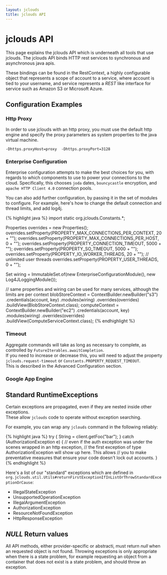 ```yaml
---
layout: jclouds
title: jclouds API
---
```

# jclouds API
 
This page explains the jclouds API which is underneath all tools that use jclouds. 
The jclouds API binds HTTP rest services to synchronous and asynchronous java apis. 

These bindings can be found in the RestContext, a highly configurable object that represents a scope of account to a service, 
where account is tied to your username, and service represents a _REST_ like interface for service such as Amazon S3 or Microsoft Azure. 


## Configuration Examples
### Http Proxy

In order to use jclouds with an http proxy, you must use the default http engine and
specify the proxy parameters as system properties to the java virtual machine.

```
-Dhttps.proxyHost=proxy  -Dhttps.proxyPort=3128
```

### Enterprise Configuration
Enterprise configuration attempts to make the best choices for you, with regards to which components to use to power your connections to the cloud. 
Specifically, this chooses `joda` dates, `bouncycastle` encryption, and `apache HTTP Client 4.0` connection pools.

You can also add further configuration, by passing it in the set of modules to configure.  For example, here's how to change the default connection and thread limits, and add log4j.

{% highlight java %}
import static org.jclouds.Constants.*;


  Properties overrides = new Properties();
  overrides.setProperty(PROPERTY_MAX_CONNECTIONS_PER_CONTEXT, 20 + "");
  overrides.setProperty(PROPERTY_MAX_CONNECTIONS_PER_HOST, 0 + "");
  overrides.setProperty(PROPERTY_CONNECTION_TIMEOUT, 5000 + "");
  overrides.setProperty(PROPERTY_SO_TIMEOUT, 5000 + "");
  overrides.setProperty(PROPERTY_IO_WORKER_THREADS, 20 + "");
  // unlimited user threads
  overrides.setProperty(PROPERTY_USER_THREADS, 0 + "");
 
 
  Set<Module> wiring =  ImmutableSet.of(new EnterpriseConfigurationModule(), new Log4JLoggingModule());

  // same properties and wiring can be used for many services, although the limits are per context
  blobStoreContext = ContextBuilder.newBuilder("s3")
                      .credentials(account, key)
                      .modules(wiring)
                      .overrides(overrides)
                      .buildView(BlobStoreContext.class);
  computeContext = ContextBuilder.newBuilder("ec2")
                      .credentials(account, key)
                      .modules(wiring)
                      .overrides(overrides)
                      .buildView(ComputeServiceContext.class);
{% endhighlight %}

### Timeout

Aggregate commands will take as long as necessary to complete, as controlled by `FutureIterables.awaitCompletion`.  
If you need to increase or decrease this, you will need to adjust the property `jclouds.request-timeout` or `Constants.PROPERTY_REQUEST_TIMEOUT`.  
This is described in the Advanced Configuration section.

### Google App Engine

## Standard RuntimeExceptions

Certain exceptions are propagated, even if they are nested inside other exceptions.  
These allow `jclouds` code to operate without exception searching.  

For example, you can wrap any `jclouds` command in the following reliably:

{% highlight java %}
  try {
      String = client.getFoo("bar");
  } catch (AuthorizationException e) {
      // even if the auth exception was under the scenes wrapped in an http exception, 
      // the first exception of type AuthorizationException will show up here.  This allows
      // you to make preventative measures that ensure your code doesn't lock out accounts.
  }
{% endhighlight %}

Here's a list of our "standard" exceptions which are defined in `org.jclouds.util.Utils#returnFirstExceptionIfInListOrThrowStandardExceptionOrCause`:

  * IllegalStateException
  * UnsupportedOperationException
  * IllegalArgumentException
  * AuthorizationException
  * ResourceNotFoundException
  * HttpResponseException

## *NULL* Return values

All API methods, either provider-specific or abstracti, must return _null_ when an requested object is not found.
Throwing exceptions is only appropriate when there is a state problem, for example requesting an object from a container that does not 
exist is a state problem, and should throw an exception.

